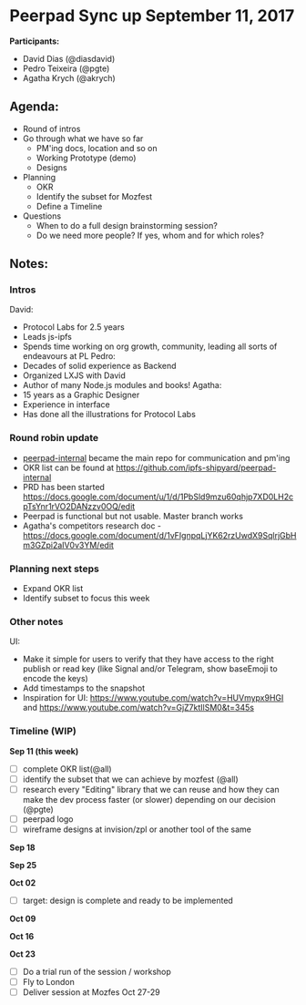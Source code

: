 # Peerpad Sync up September 11, 2017

**Participants:**

- David Dias (@diasdavid)
- Pedro Teixeira (@pgte)
- Agatha Krych (@akrych)

## Agenda:

- Round of intros
- Go through what we have so far
  - PM'ing docs, location and so on
  - Working Prototype (demo)
  - Designs
- Planning
  - OKR  
  - Identify the subset for Mozfest
  - Define a Timeline
- Questions
  - When to do a full design brainstorming session?
  - Do we need more people? If yes, whom and for which roles?

## Notes:

### Intros

David:
  - Protocol Labs for 2.5 years
  - Leads js-ipfs
  - Spends time working on org growth, community, leading all sorts of endeavours at PL
Pedro:
  - Decades of solid experience as Backend
  - Organized LXJS with David
  - Author of many Node.js modules and books!
Agatha:
  - 15 years as a Graphic Designer
  - Experience in interface
  - Has done all the illustrations for Protocol Labs


### Round robin update

- [peerpad-internal](https://github.com/ipfs-shipyard) became the main repo for communication and pm'ing
- OKR list can be found at https://github.com/ipfs-shipyard/peerpad-internal
- PRD has been started https://docs.google.com/document/u/1/d/1PbSld9mzu60qhjp7XD0LH2cpTsYnr1rVO2DANzzv0OQ/edit
- Peerpad is functional but not usable. Master branch works
- Agatha's competitors research doc - https://docs.google.com/document/d/1vFIgnpqLjYK62rzUwdX9SqlrjGbHm3GZpi2aIV0v3YM/edit

### Planning next steps

- Expand OKR list
- Identify subset to focus this week

### Other notes

UI:
- Make it simple for users to verify that they have access to the right publish or read key (like Signal and/or Telegram, show baseEmoji to encode the keys)
- Add timestamps to the snapshot
- Inspiration for UI: https://www.youtube.com/watch?v=HUVmypx9HGI and https://www.youtube.com/watch?v=GjZ7ktIlSM0&t=345s

### Timeline (WIP)

**Sep 11 (this week)**

- [ ] complete OKR list(@all)
- [ ] identify the subset that we can achieve by mozfest (@all)
- [ ] research every "Editing" library that we can reuse and how they can make the dev process faster (or slower) depending on our decision (@pgte)
- [ ] peerpad logo
- [ ] wireframe designs at invision/zpl or another tool of the same

**Sep 18**

**Sep 25**

**Oct 02**

- [ ] target: design is complete and ready to be implemented

**Oct 09**

**Oct 16**

**Oct 23**

- [ ] Do a trial run of the session / workshop
- [ ] Fly to London
- [ ] Deliver session at Mozfes Oct 27-29

